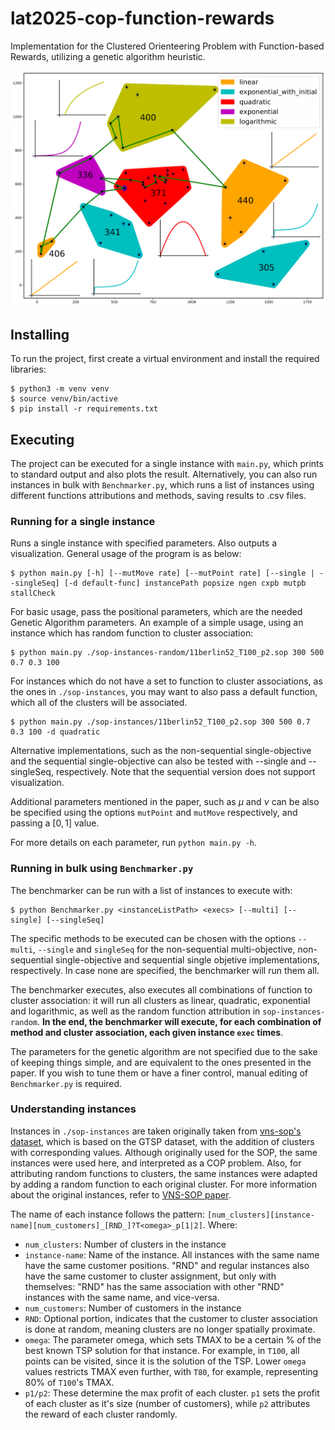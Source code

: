 # lat2025-cop-function-rewards

Implementation for the Clustered Orienteering Problem with Function-based Rewards, utilizing a genetic algorithm heuristic.

![Example path for berlin instance](./screenshots/berlin.png)

## Installing

To run the project, first create a virtual environment and install the required libraries:

```console
$ python3 -m venv venv
$ source venv/bin/active
$ pip install -r requirements.txt
```

## Executing

The project can be executed for a single instance with `main.py`, which prints to standard output and also plots the result. Alternatively, you can also run instances in bulk with `Benchmarker.py`, which runs a list of instances using different functions attributions and methods, saving results to .csv files.

### Running for a single instance

Runs a single instance with specified parameters. Also outputs a visualization. General usage of the program is as below:

```console
$ python main.py [-h] [--mutMove rate] [--mutPoint rate] [--single | --singleSeq] [-d default-func] instancePath popsize ngen cxpb mutpb stallCheck
```

For basic usage, pass the positional parameters, which are the needed Genetic Algorithm parameters. An example of a simple usage, using an instance which has random function to cluster association:

```console
$ python main.py ./sop-instances-random/11berlin52_T100_p2.sop 300 500 0.7 0.3 100
```

For instances which do not have a set to function to cluster associations, as the ones in `./sop-instances`, you may want to also pass a default function, which all of the clusters will be associated.

```console
$ python main.py ./sop-instances/11berlin52_T100_p2.sop 300 500 0.7 0.3 100 -d quadratic
```

Alternative implementations, such as the non-sequential single-objective and the sequential single-objective can also be tested with --single and --singleSeq, respectively. Note that the sequential version does not support visualization.

Additional parameters mentioned in the paper, such as $\mu$ and $\nu$ can be also be specified using the options `mutPoint` and `mutMove` respectively, and passing a $[0,1]$ value.

For more details on each parameter, run `python main.py -h`.

### Running in bulk using `Benchmarker.py`

The benchmarker can be run with a list of instances to execute with:

```console
$ python Benchmarker.py <instanceListPath> <execs> [--multi] [--single] [--singleSeq]
```

The specific methods to be executed can be chosen with the options `--multi`, `--single` and `singleSeq` for the non-sequential multi-objective, non-sequential single-objective and sequential single objetive implementations, respectively. In case none are specified, the benchmarker will run them all.

The benchmarker executes, also executes all combinations of function to cluster association: it will run all clusters as linear, quadratic, exponential and logarithmic, as well as the random function attribution in `sop-instances-random`. **In the end, the benchmarker will execute, for each combination of method and cluster association, each given instance `exec` times**.

The parameters for the genetic algorithm are not specified due to the sake of keeping things simple, and are equivalent to the ones presented in the paper. If you wish to tune them or have a finer control, manual editing of `Benchmarker.py` is required.

### Understanding instances

Instances in `./sop-instances` are taken originally taken from [vns-sop's dataset](https://github.com/ctu-mrs/vns-sop), which is based on the GTSP dataset, with the addition of clusters with corresponding values. Although originally used for the SOP, the same instances were used here, and interpreted as a COP problem. Also, for attributing random functions to clusters, the same instances were adapted by adding a random function to each original cluster. For more information about the original instances, refer to [VNS-SOP paper](https://www.sciencedirect.com/science/article/pii/S0377221719300827).

The name of each instance follows the pattern: `[num_clusters][instance-name][num_customers]_[RND_]?T<omega>_p[1|2]`. Where:

- `num_clusters`: Number of clusters in the instance
- `instance-name`: Name of the instance. All instances with the same name have the same customer positions. "RND" and regular instances also have the same customer to cluster assignment, but only with themselves: "RND" has the same association with other "RND" instances with the same name, and vice-versa.
- `num_customers`: Number of customers in the instance
- `RND`: Optional portion, indicates that the customer to cluster association is done at random, meaning clusters are no longer spatially proximate.
- `omega`: The parameter omega, which sets TMAX to be a certain % of the best known TSP solution for that instance. For example, in `T100`, all points can be visited, since it is the solution of the TSP. Lower `omega` values restricts TMAX even further, with `T80`, for example, representing 80% of `T100`'s TMAX.
- `p1/p2`: These determine the max profit of each cluster. `p1` sets the profit of each cluster as it's size (number of customers), while `p2` attributes the reward of each cluster randomly.